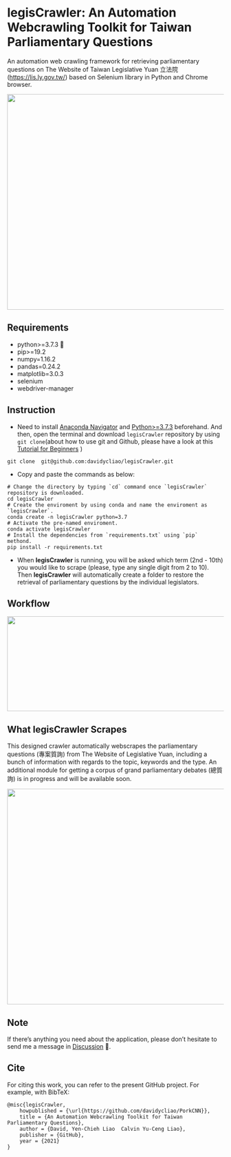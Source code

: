 # legisCrawler: An Automation Webcrawling Toolkit for Taiwan Parliamentary Questions

An automation web crawling framework for retrieving parliamentary questions on The Website of Taiwan Legislative Yuan 立法院 (https://lis.ly.gov.tw/) based on Selenium library in Python and Chrome browser. 


<p align="center">
  <img width="700" height="500" src="https://raw.githack.com/davidycliao/legisCrawler/main/images/image1.png" >
</p>


## Requirements

- python>=3.7.3 🐍
- pip>=19.2
- numpy=1.16.2
- pandas=0.24.2
- matplotlib=3.0.3
- selenium
- webdriver-manager

## Instruction

- Need to install [Anaconda Navigator](https://www.anaconda.com/products/individual-b) and [Python>=3.7.3](https://www.python.org/downloads/release/python-3810/) beforehand. And then, open the terminal and download `legisCrawler` repository by using `git clone`(about how to use git and Github, please have a look at this [Tutorial for Beginners](https://www.youtube.com/watch?v=RvnM6EEwp1I) )
```
git clone  git@github.com:davidycliao/legisCrawler.git
```

- Copy and paste the commands as below:
```
# Change the directory by typing `cd` command once `legisCrawler` repository is downloaded.
cd legisCrawler
# Create the enviroment by using conda and name the enviroment as `legisCrawler`.
conda create -n legisCrawler python=3.7 
# Activate the pre-named enviroment. 
conda activate legisCrawler 
# Install the dependencies from `requirements.txt` using `pip` methond.
pip install -r requirements.txt   
```

- When **legisCrawler** is running, you will be asked which term (2nd - 10th) you would like to scrape (please, type any single digit from 2 to 10). Then **legisCrawler** will automatically create a folder to restore the retrieval of parliamentary questions by the individual legislators.  


## Workflow 

<p align="center">
  <img width="700" height="220" src="https://raw.githack.com/davidycliao/legisCrawler/main/images/image4.png" >
</p>


## What **legisCrawler** Scrapes
This designed crawler automatically webscrapes the parliamentary questions (專案質詢) from The Website of Legislative Yuan, including a bunch of information with regards to the topic, keywords and the type. An additional module for getting a corpus of grand parliamentary debates (總質詢) is in progress and will be available soon.

<p align="center">
  <img width="700" height="500" src="https://raw.githack.com/davidycliao/legisCrawler/main/images/image3.png" >
</p>


## Note
If there’s anything you need about the application, please don’t hesitate to send me a message in [Discussion](https://github.com/davidycliao/legisCrawler/discussions) 📣. 


## Cite

For citing this work, you can refer to the present GitHub project. For example, with BibTeX:
```
@misc{legisCrawler,
    howpublished = {\url{https://github.com/davidycliao/PorkCNN}},
    title = {An Automation Webcrawling Toolkit for Taiwan Parliamentary Questions},
    author = {David, Yen-Chieh Liao  Calvin Yu-Ceng Liao},
    publisher = {GitHub},
    year = {2021}
}
```

